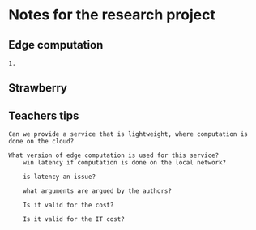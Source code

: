# Notes for the research project

## Edge computation

    1. 

## Strawberry
    





## Teachers tips

    Can we provide a service that is lightweight, where computation is done on the cloud?

    What version of edge computation is used for this service?
        win latency if computation is done on the local network?

        is latency an issue?

        what arguments are argued by the authors?

        Is it valid for the cost?

        Is it valid for the IT cost?
        